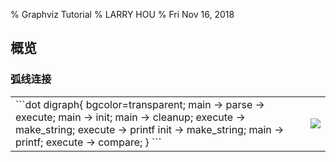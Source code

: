 % Graphviz Tutorial
% LARRY HOU
% Fri Nov 16, 2018

## 概览

### 弧线连接
<table width="100%" height="100%"><tr><td style="vertical-align:top">
```dot
digraph{
    bgcolor=transparent;
	main -> parse -> execute;
	main -> init;
	main -> cleanup;
	execute -> make_string;
	execute -> printf
	init -> make_string;
	main -> printf;
	execute -> compare;
}
```
</td><td class="fragment"><img class="plain" src="1-1.svg"/></td></tr></table>

<div class="fragment">
```bash
dot g.dot -Tsvg -o g.svg
```
</div>

### 折线连接
<table width="100%" height="100%"><tr><td style="vertical-align:top">
```dot
digraph{
	bgcolor=transparent;
	splines=polyline;
	main -> parse -> execute;
	main -> init;
	main -> cleanup;
	execute -> make_string;
	execute -> printf
	init -> make_string;
	main -> printf;
	execute -> compare;
}
```
</td><td class="fragment"><img class="plain" src="1-2.svg"/></td></tr></table>

### 箭头样式
<table width="100%" height="100%"><tr><td style="vertical-align:top">
```dot
digraph{
	bgcolor=transparent;
	splines=polyline;
	edge[arrowhead=vee];
	main -> parse -> execute;
	main -> init;
	main -> cleanup;
	execute -> make_string;
	execute -> printf
	init -> make_string;
	main -> printf;
	execute -> compare;
}
```
</td><td class="fragment"><img class="plain" src="1-3.svg"/></td></tr></table>

### 左右排版
<table width="100%" height="100%"><tr><td style="vertical-align:top">
```dot
digraph{
	bgcolor=transparent;
	splines=polyline;
	rankdir=LR;
	edge[arrowhead=vee];
	main -> parse -> execute;
	main -> init;
	main -> cleanup;
	execute -> make_string;
	execute -> printf
	init -> make_string;
	main -> printf;
	execute -> compare;
}
```
</td><td class="fragment"><img class="plain" src="1-4.svg"/></td></tr></table>

### 下上排版
<table width="100%" height="100%"><tr><td style="vertical-align:top">
```dot
digraph{
	bgcolor=transparent;
	splines=polyline;
	rankdir=BT;
	edge[arrowhead=vee];
	main -> parse -> execute;
	main -> init;
	main -> cleanup;
	execute -> make_string;
	execute -> printf
	init -> make_string;
	main -> printf;
	execute -> compare;
}
```
</td><td class="fragment"><img class="plain" src="1-5.svg"/></td></tr></table>

### 节点形状
<table width="100%" height="100%"><tr><td style="vertical-align:top">
```dot
digraph{
	bgcolor=transparent;
	splines=polyline;
	edge[arrowhead=vee];
	node[shape=note];
	main -> parse -> execute;
	main -> init;
	main -> cleanup;
	execute -> make_string;
	execute -> printf
	init -> make_string;
	main -> printf;
	execute -> compare;
}
```
</td><td class="fragment"><img class="plain" src="1-6.svg"/></td></tr></table>

## 图形/Graph

### 图形定义

<div style="font-size:30px;">图形脚本是个文本文件，`digraph`后面紧跟图形引用名，然后`{}`里面定义图形内容</div>

```dot
digraph {
}
```

### 嵌套图形

```dot
digraph 
{
    subgraph subgraph_name {

    }
}
```

### 复合图形

<div style="font-size:30px;">在复合图形里面设置属性`compound`，然后可以把嵌套图形作为整体来连接</div>
<table width="100%" height="100%"><tr><td style="vertical-align:top">
```dot
digraph
{
	bgcolor=transparent;
    compound=true;
    subgraph cluster0 
	{
      a -> b;
      a -> c;
      b -> d;
      c -> d;
    }
    subgraph cluster1 
	{
		e -> g;
		e -> f; 
	}
    b -> f [lhead=cluster1];
    d -> e;
    c -> g [ltail=cluster0, lhead=cluster1];
    c -> e [ltail=cluster0];
	d -> h;
}
```
</td><td class="fragment"><img class="plain" src="2-1.svg"/></td></tr></table>

### 图形属性

<div style="font-size:30px;">前面用到的`bgcolor`/`compound`/`splines`等都是图形属性</div>
```dot
digraph
{
	bgcolor=transparent;
    compound=true;
}
```

<div style="font-size:30px;">也可以把图形属性设置放到`graph[]`里面</div>
```dot
digraph
{
    graph[bgcolor=transparent, compound=true]
}
```

<div style="font-size:30px;">[更多属性设置](https://graphviz.gitlab.io/_pages/pdf/dotguide.pdf)</div>

## 节点/Node

### 节点形状
<div style="font-size:30px;">流程图的每个节点都一个形状</div>

<div style="overflow: auto;max-height: 450px">
<table width="100%" height="100%">
    <tr>
        <td style="text-align: center;"><img class="plain" src="box.svg"/></td>
        <td style="text-align: center;"><img class="plain" src="polygon.svg"/></td>
        <td style="text-align: center;"><img class="plain" src="ellipse.svg"/></td>
        <td style="text-align: center;"><img class="plain" src="oval.svg"/></td>
    </tr>
    <tr>
        <td style="text-align: center;"><img class="plain" src="circle.svg"/></td>
        <td style="text-align: center;"><img class="plain" src="point.svg"/></td>
        <td style="text-align: center;"><img class="plain" src="egg.svg"/></td>
        <td style="text-align: center;"><img class="plain" src="triangle.svg"/></td>
    </tr>
    <tr>
        <td style="text-align: center;"><img class="plain" src="plaintext.svg"/></td>
        <td style="text-align: center;"><img class="plain" src="plain.svg"/></td>
        <td style="text-align: center;"><img class="plain" src="diamond.svg"/></td>
        <td style="text-align: center;"><img class="plain" src="trapezium.svg"/></td>
    </tr>
    <tr>
        <td style="text-align: center;"><img class="plain" src="parallelogram.svg"/></td>
        <td style="text-align: center;"><img class="plain" src="house.svg"/></td>
        <td style="text-align: center;"><img class="plain" src="pentagon.svg"/></td>
        <td style="text-align: center;"><img class="plain" src="hexagon.svg"/></td>
    </tr>
    <tr>
        <td style="text-align: center;"><img class="plain" src="septagon.svg"/></td>
        <td style="text-align: center;"><img class="plain" src="octagon.svg"/></td>
        <td style="text-align: center;"><img class="plain" src="doublecircle.svg"/></td>
        <td style="text-align: center;"><img class="plain" src="doubleoctagon.svg"/></td>
    </tr>
    <tr>
        <td style="text-align: center;"><img class="plain" src="tripleoctagon.svg"/></td>
        <td style="text-align: center;"><img class="plain" src="invtriangle.svg"/></td>
        <td style="text-align: center;"><img class="plain" src="invtrapezium.svg"/></td>
        <td style="text-align: center;"><img class="plain" src="invhouse.svg"/></td>
    </tr>
    <tr>
        <td style="text-align: center;"><img class="plain" src="Mdiamond.svg"/></td>
        <td style="text-align: center;"><img class="plain" src="Msquare.svg"/></td>
        <td style="text-align: center;"><img class="plain" src="Mcircle.svg"/></td>
        <td style="text-align: center;"><img class="plain" src="rect.svg"/></td>
    </tr>
    <tr>
        <td style="text-align: center;"><img class="plain" src="rectangle.svg"/></td>
        <td style="text-align: center;"><img class="plain" src="square.svg"/></td>
        <td style="text-align: center;"><img class="plain" src="star.svg"/></td>
        <td style="text-align: center;"><img class="plain" src="none.svg"/></td>
    </tr>
    <tr>
        <td style="text-align: center;"><img class="plain" src="underline.svg"/></td>
        <td style="text-align: center;"><img class="plain" src="cylinder.svg"/></td>
        <td style="text-align: center;"><img class="plain" src="note.svg"/></td>
        <td style="text-align: center;"><img class="plain" src="tab.svg"/></td>
    </tr>
    <tr>
        <td style="text-align: center;"><img class="plain" src="folder.svg"/></td>
        <td style="text-align: center;"><img class="plain" src="box3d.svg"/></td>
        <td style="text-align: center;"><img class="plain" src="component.svg"/></td>
        <td style="text-align: center;"><img class="plain" src="promoter.svg"/></td>
    </tr>
    <tr>
        <td style="text-align: center;"><img class="plain" src="cds.svg"/></td>
        <td style="text-align: center;"><img class="plain" src="terminator.svg"/></td>
        <td style="text-align: center;"><img class="plain" src="utr.svg"/></td>
        <td style="text-align: center;"><img class="plain" src="primersite.svg"/></td>
    </tr>
    <tr>
        <td style="text-align: center;"><img class="plain" src="restrictionsite.svg"/></td>
        <td style="text-align: center;"><img class="plain" src="fivepoverhang.svg"/></td>
        <td style="text-align: center;"><img class="plain" src="threepoverhang.svg"/></td>
        <td style="text-align: center;"><img class="plain" src="noverhang.svg"/></td>
    </tr>
    <tr>
        <td style="text-align: center;"><img class="plain" src="assembly.svg"/></td>
        <td style="text-align: center;"><img class="plain" src="signature.svg"/></td>
        <td style="text-align: center;"><img class="plain" src="insulator.svg"/></td>
        <td style="text-align: center;"><img class="plain" src="ribosite.svg"/></td>
    </tr>
    <tr>
        <td style="text-align: center;"><img class="plain" src="rnastab.svg"/></td>
        <td style="text-align: center;"><img class="plain" src="proteasesite.svg"/></td>
        <td style="text-align: center;"><img class="plain" src="proteinstab.svg"/></td>
        <td style="text-align: center;"><img class="plain" src="rpromoter.svg"/></td>
    </tr>
    <tr>
        <td style="text-align: center;"><img class="plain" src="rarrow.svg"/></td>
        <td style="text-align: center;"><img class="plain" src="larrow.svg"/></td>
        <td style="text-align: center;"><img class="plain" src="lpromoter.svg"/></td>
    </tr>
</table>
</div>

### 自定义多边形

<table width="100%" height="100%"><tr><td style="vertical-align:top">
```dot
digraph {
	bgcolor=transparent;
	g1[shape=polygon, sides=5, regular=true]
	g2[shape=polygon, sides=5, regular=true]
	g3[shape=polygon, sides=5, regular=true, peripheries=2]
	g4[shape=polygon, sides=5, regular=true, peripheries=3]
	g5[shape=polygon, sides=5, regular=true, peripheries=4]
	g6[shape=polygon, sides=6, regular=true, peripheries=2]
	g7[shape=polygon, sides=7, regular=true]
	g8[shape=polygon, sides=8, regular=true]
	g9[shape=polygon, sides=9, regular=true]
	g10[shape=polygon, sides=10, regular=true, peripheries=6]
	a1[shape=polygon, sides=4, distortion=0.5]
	a2[shape=polygon, sides=4, skew=0.5]
	g1 -> {g2,g3,g4,g5}
	g3 -> {g6, g7}
	g6 -> {g8, g9, g10}
	g7 -> a1 -> a2;
}
```
</td><td><img class="plain" src="3-2.svg"/></td></tr></table>

### 节点属性

<div style="font-size:30px;">类似图形属性，节点属性设置放到`node[]`里面</div>

<table width="100%" height="100%"><tr><td style="vertical-align:top">
```dot
digraph
{
	bgcolor=transparent;
    compound=true;
	node[shape=octagon]
    subgraph cluster0 
	{
      a -> b;
      a -> c;
      b -> d;
      c -> d;
    }
    subgraph cluster1 
	{
		e -> g;
		e -> f; 
	}
    b -> f [lhead=cluster1];
    d -> e;
    c -> g [ltail=cluster0, lhead=cluster1];
    c -> e [ltail=cluster0];
	d -> h;
}
```
</td><td><img class="plain" src="3-1.svg"/></td></tr></table>

<div style="font-size:30px;">[更多属性设置](https://graphviz.gitlab.io/_pages/pdf/dotguide.pdf)</div>

## 边界/Edge

### 箭头样式

<div style="overflow: auto;max-height: 450px">
<table width="100%" height="100%">
    <tr>
        <td style="text-align: center;"><img class="plain" src="arrow_box.svg"/></td>
        <td style="text-align: center;"><img class="plain" src="arrow_rbox.svg"/></td>
        <td style="text-align: center;"><img class="plain" src="arrow_lbox.svg"/></td>
        <td style="text-align: center;"><img class="plain" src="arrow_obox.svg"/></td>
    </tr>
    <tr>
        <td style="text-align: center;"><img class="plain" src="arrow_crow.svg"/></td>
        <td style="text-align: center;"><img class="plain" src="arrow_rcrow.svg"/></td>
        <td style="text-align: center;"><img class="plain" src="arrow_lcrow.svg"/></td>
        <td style="text-align: center;"><img class="plain" src="arrow_curve.svg"/></td>
    </tr>
    <tr>
        <td style="text-align: center;"><img class="plain" src="arrow_rcurve.svg"/></td>
        <td style="text-align: center;"><img class="plain" src="arrow_lcurve.svg"/></td>
        <td style="text-align: center;"><img class="plain" src="arrow_diamond.svg"/></td>
        <td style="text-align: center;"><img class="plain" src="arrow_rdiamond.svg"/></td>
    </tr>
    <tr>
        <td style="text-align: center;"><img class="plain" src="arrow_ldiamond.svg"/></td>
        <td style="text-align: center;"><img class="plain" src="arrow_odiamond.svg"/></td>
        <td style="text-align: center;"><img class="plain" src="arrow_dot.svg"/></td>
        <td style="text-align: center;"><img class="plain" src="arrow_odot.svg"/></td>
    </tr>
    <tr>
        <td style="text-align: center;"><img class="plain" src="arrow_icurve.svg"/></td>
        <td style="text-align: center;"><img class="plain" src="arrow_ricurve.svg"/></td>
        <td style="text-align: center;"><img class="plain" src="arrow_licurve.svg"/></td>
        <td style="text-align: center;"><img class="plain" src="arrow_oicurve.svg"/></td>
    </tr>
    <tr>
        <td style="text-align: center;"><img class="plain" src="arrow_inv.svg"/></td>
        <td style="text-align: center;"><img class="plain" src="arrow_none.svg"/></td>
        <td style="text-align: center;"><img class="plain" src="arrow_rnone.svg"/></td>
        <td style="text-align: center;"><img class="plain" src="arrow_lnone.svg"/></td>
    </tr>
    <tr>
        <td style="text-align: center;"><img class="plain" src="arrow_onone.svg"/></td>
        <td style="text-align: center;"><img class="plain" src="arrow_normal.svg"/></td>
        <td style="text-align: center;"><img class="plain" src="arrow_rnormal.svg"/></td>
        <td style="text-align: center;"><img class="plain" src="arrow_lnormal.svg"/></td>
    </tr>
    <tr>
        <td style="text-align: center;"><img class="plain" src="arrow_tee.svg"/></td>
        <td style="text-align: center;"><img class="plain" src="arrow_rtee.svg"/></td>
        <td style="text-align: center;"><img class="plain" src="arrow_ltee.svg"/></td>
        <td style="text-align: center;"><img class="plain" src="arrow_vee.svg"/></td>
    </tr>
</table>
</div>

### 边界属性

<div style="font-size:30px;">边界属性设置放到`edge[]`里面</div>

<table width="100%" height="100%"><tr><td style="vertical-align:top">
```dot
digraph {
	bgcolor=transparent;
    edge[arrowhead="diamond"]
    subgraph cluster0 {
        color=black;
		style=dotted;
        a0 -> a1 -> a2 -> a3;
        label = "process #1";
    }
    subgraph cluster1 {
        node [style=filled];
        b0 -> b1 -> b2 -> b3;
        label = "process #2";
        color=blue;
		style=dotted;
    }
    start -> a0;
    start -> b0;
    a1 -> b3;
    b2 -> a3;
    a3 -> a0;
    a3 -> end;
    b3 -> end;
    start [shape=Mdiamond];
    end [shape=Msquare];
}
```
</td><td><img class="plain" src="4-1.svg"/></td></tr></table>

<div style="font-size:30px;">[更多属性设置](https://graphviz.gitlab.io/_pages/pdf/dotguide.pdf)</div>


